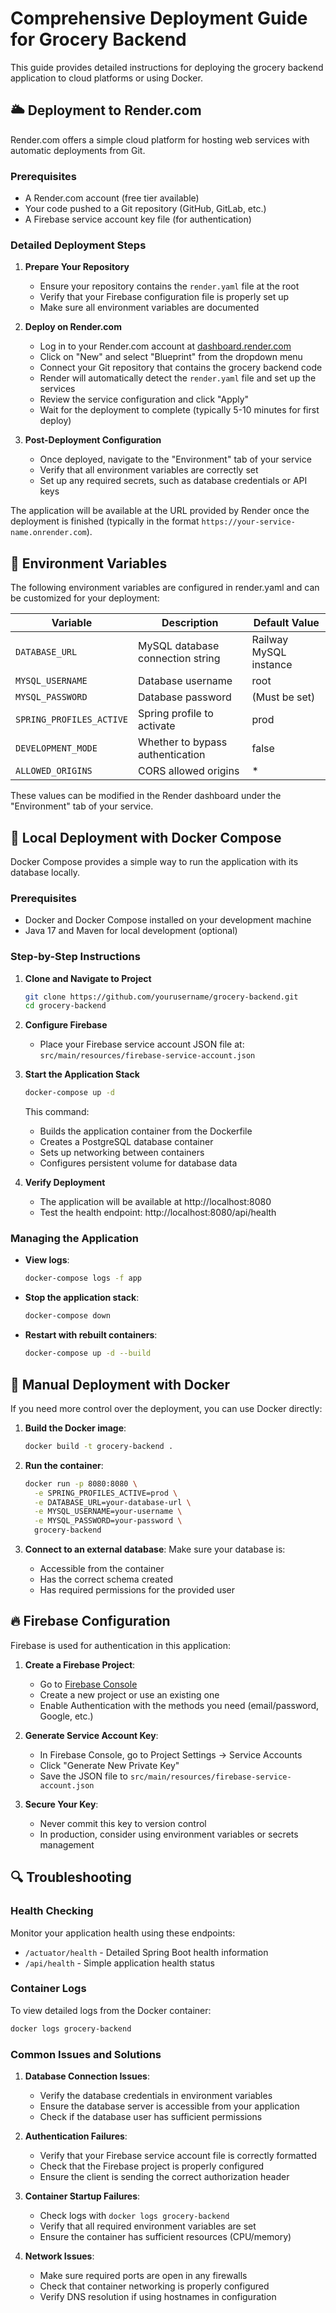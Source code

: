 # Comprehensive Deployment Guide for Grocery Backend

This guide provides detailed instructions for deploying the grocery backend application to cloud platforms or using Docker.

## 🌥️ Deployment to Render.com

Render.com offers a simple cloud platform for hosting web services with automatic deployments from Git.

### Prerequisites
- A Render.com account (free tier available)
- Your code pushed to a Git repository (GitHub, GitLab, etc.)
- A Firebase service account key file (for authentication)

### Detailed Deployment Steps

1. **Prepare Your Repository**
   - Ensure your repository contains the `render.yaml` file at the root
   - Verify that your Firebase configuration file is properly set up
   - Make sure all environment variables are documented

2. **Deploy on Render.com**
   - Log in to your Render.com account at [dashboard.render.com](https://dashboard.render.com)
   - Click on "New" and select "Blueprint" from the dropdown menu
   - Connect your Git repository that contains the grocery backend code
   - Render will automatically detect the `render.yaml` file and set up the services
   - Review the service configuration and click "Apply"
   - Wait for the deployment to complete (typically 5-10 minutes for first deploy)

3. **Post-Deployment Configuration**
   - Once deployed, navigate to the "Environment" tab of your service
   - Verify that all environment variables are correctly set
   - Set up any required secrets, such as database credentials or API keys

The application will be available at the URL provided by Render once the deployment is finished (typically in the format `https://your-service-name.onrender.com`).

## 🔑 Environment Variables

The following environment variables are configured in render.yaml and can be customized for your deployment:

| Variable | Description | Default Value |
|----------|-------------|---------------|
| `DATABASE_URL` | MySQL database connection string | Railway MySQL instance |
| `MYSQL_USERNAME` | Database username | root |
| `MYSQL_PASSWORD` | Database password | (Must be set) |
| `SPRING_PROFILES_ACTIVE` | Spring profile to activate | prod |
| `DEVELOPMENT_MODE` | Whether to bypass authentication | false |
| `ALLOWED_ORIGINS` | CORS allowed origins | * |

These values can be modified in the Render dashboard under the "Environment" tab of your service.

## 🐳 Local Deployment with Docker Compose

Docker Compose provides a simple way to run the application with its database locally.

### Prerequisites
- Docker and Docker Compose installed on your development machine
- Java 17 and Maven for local development (optional)

### Step-by-Step Instructions

1. **Clone and Navigate to Project**
   ```bash
   git clone https://github.com/yourusername/grocery-backend.git
   cd grocery-backend
   ```

2. **Configure Firebase**
   - Place your Firebase service account JSON file at:
     `src/main/resources/firebase-service-account.json`

3. **Start the Application Stack**
   ```bash
   docker-compose up -d
   ```
   This command:
   - Builds the application container from the Dockerfile
   - Creates a PostgreSQL database container
   - Sets up networking between containers
   - Configures persistent volume for database data

4. **Verify Deployment**
   - The application will be available at http://localhost:8080
   - Test the health endpoint: http://localhost:8080/api/health

### Managing the Application

- **View logs**:
  ```bash
  docker-compose logs -f app
  ```

- **Stop the application stack**:
  ```bash
  docker-compose down
  ```

- **Restart with rebuilt containers**:
  ```bash
  docker-compose up -d --build
  ```

## 🐋 Manual Deployment with Docker

If you need more control over the deployment, you can use Docker directly:

1. **Build the Docker image**:
   ```bash
   docker build -t grocery-backend .
   ```

2. **Run the container**:
   ```bash
   docker run -p 8080:8080 \
     -e SPRING_PROFILES_ACTIVE=prod \
     -e DATABASE_URL=your-database-url \
     -e MYSQL_USERNAME=your-username \
     -e MYSQL_PASSWORD=your-password \
     grocery-backend
   ```

3. **Connect to an external database**:
   Make sure your database is:
   - Accessible from the container
   - Has the correct schema created
   - Has required permissions for the provided user

## 🔥 Firebase Configuration

Firebase is used for authentication in this application:

1. **Create a Firebase Project**:
   - Go to [Firebase Console](https://console.firebase.google.com/)
   - Create a new project or use an existing one
   - Enable Authentication with the methods you need (email/password, Google, etc.)

2. **Generate Service Account Key**:
   - In Firebase Console, go to Project Settings → Service Accounts
   - Click "Generate New Private Key"
   - Save the JSON file to `src/main/resources/firebase-service-account.json`

3. **Secure Your Key**:
   - Never commit this key to version control
   - In production, consider using environment variables or secrets management

## 🔍 Troubleshooting

### Health Checking
Monitor your application health using these endpoints:
- `/actuator/health` - Detailed Spring Boot health information
- `/api/health` - Simple application health status

### Container Logs
To view detailed logs from the Docker container:
```bash
docker logs grocery-backend
```

### Common Issues and Solutions

1. **Database Connection Issues**:
   - Verify the database credentials in environment variables
   - Ensure the database server is accessible from your application
   - Check if the database user has sufficient permissions

2. **Authentication Failures**:
   - Verify that your Firebase service account file is correctly formatted
   - Check that the Firebase project is properly configured
   - Ensure the client is sending the correct authorization header

3. **Container Startup Failures**:
   - Check logs with `docker logs grocery-backend`
   - Verify that all required environment variables are set
   - Ensure the container has sufficient resources (CPU/memory)

4. **Network Issues**:
   - Make sure required ports are open in any firewalls
   - Check that container networking is properly configured
   - Verify DNS resolution if using hostnames in configuration